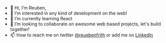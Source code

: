 - 👋 Hi, I’m Reuben,
- 👀 I’m interested in any kind of development on the web!
- 🌱 I’m currently learning React
- 💞️ I’m looking to collaborate on awesome web based projects, let's build together!
- 📫 How to reach me on twitter [@reuebenfrith](https://twitter.com/reubenfrith) or add me on [LinkedIn](https://www.linkedin.com/in/reuben-frith/)

<!---
learner1unknown/learner1unknown is a ✨ special ✨ repository because its `README.md` (this file) appears on your GitHub profile.
You can click the Preview link to take a look at your changes.
--->
